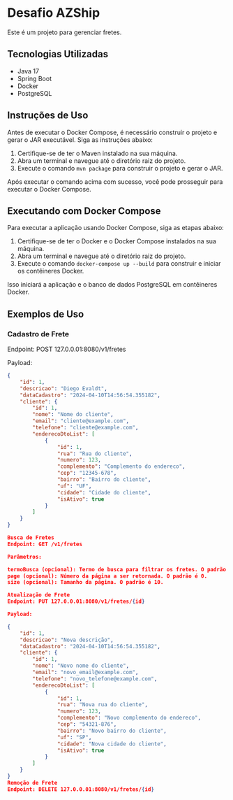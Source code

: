 # Desafio AZShip

Este é um projeto para gerenciar fretes.

## Tecnologias Utilizadas

- Java 17
- Spring Boot
- Docker
- PostgreSQL

## Instruções de Uso

Antes de executar o Docker Compose, é necessário construir o projeto e gerar o JAR executável. Siga as instruções abaixo:

1. Certifique-se de ter o Maven instalado na sua máquina.
2. Abra um terminal e navegue até o diretório raiz do projeto.
3. Execute o comando `mvn package` para construir o projeto e gerar o JAR.

Após executar o comando acima com sucesso, você pode prosseguir para executar o Docker Compose.

## Executando com Docker Compose

Para executar a aplicação usando Docker Compose, siga as etapas abaixo:

1. Certifique-se de ter o Docker e o Docker Compose instalados na sua máquina.
2. Abra um terminal e navegue até o diretório raiz do projeto.
3. Execute o comando `docker-compose up --build` para construir e iniciar os contêineres Docker.

Isso iniciará a aplicação e o banco de dados PostgreSQL em contêineres Docker.

## Exemplos de Uso

### Cadastro de Frete

Endpoint: POST 127.0.0.01:8080/v1/fretes

Payload:
```json
{
    "id": 1,
    "descricao": "Diego Evaldt",
    "dataCadastro": "2024-04-10T14:56:54.355182",
    "cliente": {
        "id": 1,
        "nome": "Nome do cliente",
        "email": "cliente@example.com",
        "telefone": "cliente@example.com",
        "enderecoDtoList": [
            {
                "id": 1,
                "rua": "Rua do cliente",
                "numero": 123,
                "complemento": "Complemento do endereco",
                "cep": "12345-678",
                "bairro": "Bairro do cliente",
                "uf": "UF",
                "cidade": "Cidade do cliente",
                "isAtivo": true
            }
        ]
    }
}

Busca de Fretes
Endpoint: GET /v1/fretes

Parâmetros:

termoBusca (opcional): Termo de busca para filtrar os fretes. O padrão é uma string vazia.
page (opcional): Número da página a ser retornada. O padrão é 0.
size (opcional): Tamanho da página. O padrão é 10.

Atualização de Frete
Endpoint: PUT 127.0.0.01:8080/v1/fretes/{id}

Payload:

{
    "id": 1,
    "descricao": "Nova descrição",
    "dataCadastro": "2024-04-10T14:56:54.355182",
    "cliente": {
        "id": 1,
        "nome": "Novo nome do cliente",
        "email": "novo_email@example.com",
        "telefone": "novo_telefone@example.com",
        "enderecoDtoList": [
            {
                "id": 1,
                "rua": "Nova rua do cliente",
                "numero": 123,
                "complemento": "Novo complemento do endereco",
                "cep": "54321-876",
                "bairro": "Novo bairro do cliente",
                "uf": "SP",
                "cidade": "Nova cidade do cliente",
                "isAtivo": true
            }
        ]
    }
}
Remoção de Frete
Endpoint: DELETE 127.0.0.01:8080/v1/fretes/{id}